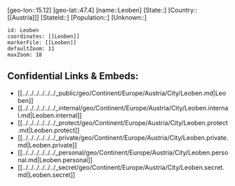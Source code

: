 ﻿---
location: [47.4,15.12]
mapzoom: [7,12] 
mapmarker: city 
type: City
tags:
- geo/City


SpocWebEntityId: 31944
isDeleted: false
confidential: public

---
[geo-lon::15.12]
[geo-lat::47.4]
[name::Leoben]
[State::]
[Country::[[Austria]]]
[StateId::]
[Population::]
[Unknown::]


```leaflet
id: Leoben
coordinates: [[Leoben]]
markerFile: [[Leoben]]
defaultZoom: 11 
maxZoom: 18
```


## Confidential Links & Embeds: 
- [[../../../../../../_public/geo/Continent/Europe/Austria/City/Leoben.md|Leoben]] 
- [[../../../../../../_internal/geo/Continent/Europe/Austria/City/Leoben.internal.md|Leoben.internal]] 
- [[../../../../../../_protect/geo/Continent/Europe/Austria/City/Leoben.protect.md|Leoben.protect]] 
- [[../../../../../../_private/geo/Continent/Europe/Austria/City/Leoben.private.md|Leoben.private]] 
- [[../../../../../../_personal/geo/Continent/Europe/Austria/City/Leoben.personal.md|Leoben.personal]] 
- [[../../../../../../_secret/geo/Continent/Europe/Austria/City/Leoben.secret.md|Leoben.secret]] 
